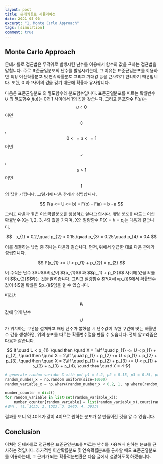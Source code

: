 ```yaml
---
layout: post
title: 몬테카를로 시뮬레이션
date: 2021-05-08
excerpt: "1. Monte Carlo Approach"
tags: [simulation]
comment: true
---
```


## Monte Carlo Approach

몬테카를로 접근법은 무작위로 발생시킨 난수를 이용해서 함수의 값을 구하는 접근법을 말합니다. 주로 표준균일분포의 난수를 발생시키는데, 그 이유는 표준균일분포를 이용하면 특정 이산확률분포 및 연속확률분포 그리고 기대값 등을 근사하기 편리하기 때문입니다. 또한, $0​$ 과 $1​$ 사이의 값을 갖기 때문에 확률과 유사합니다. 

다음은 표준균일분포 의 밀도함수와 분포함수입니다. 표준균일분포를 따르는 확률변수 $U$ 의 밀도함수 $f(u)$는 $0$과 $1$ 사이에서 1의 값을 갖습니다. 그리고 분포함수 $F(u)$는 $$u < 0$$이면 $$0$$, $$0 <= u <= 1$$이면 $$u$$, $$u > 1$$이면 $$1$$의 값을 가집니다. 그렇기에 다음 관계가 성립합니다.

<p align="center">
$$	
	P(a <= U <= b) = F(b) - F(a) = b - a
$$
</p>

그리고 다음과 같은 이산확률분포를 생성하고 싶다고 합시다. 해당 분포를 따르는 이산확률변수 X는 1, 2, 3, 4의 값을 가지며, X의 질량함수 $P(X=i)=p_{i}​$는 다음과 같습니다.

<p align="center">
    $$
 	p_{1} = 0.2,\quad p_{2} = 0.15,\quad p_{3} = 0.25,\quad p_{4} = 0.4
	$$
</p>

이를 해결하는 방법 중 하나는 다음과 같습니다. 먼저, 위에서 언급한 대로 다음 관계가 성립합니다.

<p align="center">
$$
    P(p_{1} <= U < p_{1} + p_{2}) = p_{2}
$$
</p>
이 수식은 난수 $$U​$$의 값이 $$p_{1}​$$ 과 $$p_{1} + p_{2}​$$ 사이에 있을 확률이 $$p_{2}​$$라는 것을 알려줍니다. 그리고 질량함수 $P(X=i)=p_{i}​$에서 확률변수 값이 $i​$일 확률은 $p_{i}​$임을 알 수 있습니다.

따라서 $$p_{i}​$$ 값에 맞게 난수 $$U​$$가 위치하는 구간을 설계하고 해당 난수가 뽑혔을 시 난수값이 속한 구간에 맞는 확률변수 값을 생성하면, 위의 분포를 따르는 확률변수열을 만들 수 있습니다. 전체 알고리즘은 다음과 같습니다.

<p align="center">	
$$
If \quad U < p_{1}, \quad then \quad X = 1\\If \quad p_{1} <= U < p_{1} + p_{2}, \quad then \quad X = 2\\If \quad p_{1} + p_{2} <= U < p_{1} + p_{2} + p_{3}, \quad then \quad X = 3\\If \quad p_{1} + p_{2} + p_{3} <= U < p_{1} + p_{2} + p_{3} + p_{4}, \quad then \quad X = 4
$$
</p>



```python
# generate random variabe X with pmf p1 = 0.2, p2 = 0.15, p3 = 0.25, p4 = 0.4
random_number_x = np.random.uniform(size=10000)
random_variable_x = np.where(random_number_x < 0.2, 1, np.where(random_number_x < 0.35, 2, np.where(random_number_x < 0.6, 3, 4)))

number_counter = dict()
for random_variable in list(set(random_variable_x)):
    number_counter[random_variable] = list(random_variable_x).count(random_variable)
#결과 : {1: 2035, 2: 1525, 3: 2485, 4: 3955}
```

결과를 보니 약 40%가 값이 4이므로 원하는 분포가 잘 만들어진 것을 알 수 있습니다.

## Conclusion

이처럼 몬테카를로 접근법은 표준균일분포를 따르는 난수를 사용해서 원하는 분포를 근사하는 것입니다. 추가적인 이산확률분포 및 연속확률분포를 근사할 때도 표준균일분포를 이용하는데, 그 근거가 되는 확률적분변환은 다음 글에서 설명하도록 하겠습니다.
